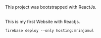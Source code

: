 This project was bootstrapped with ReactJs.

<br/> This is my first Website with Reactjs.

`firebase deploy --only hosting:mrinjamul`
